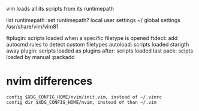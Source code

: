 vim loads all its scripts from its runtimepath 

list runtimepath
    :set runtimepath?
local user settings
    ~/
global settings
    /usr/share/vim/vim81

ftplugin: scripts loaded when a specific filetype is opened
ftdect: add autocmd rules to detect custom filetypes
autoload: scripts loaded starigth away
plugin: scripts loaded as plugins
after: scripts loaded last
pack: scipts loaded by manual :packadd

# nvim differences
    config $XDG_CONFIG_HOME/nvim/init.vim, instead of ~/.vimrc
    config dir $XDG_CONFIG_HOME/nvim, instead of than ~/.vim 
